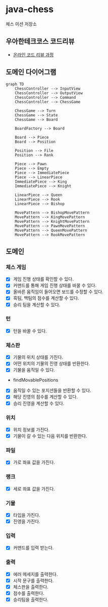 # java-chess

체스 미션 저장소

## 우아한테크코스 코드리뷰

- [온라인 코드 리뷰 과정](https://github.com/woowacourse/woowacourse-docs/blob/master/maincourse/README.md)

## 도메인 다이어그램

```mermaid
graph TD
    ChessController --> InputView
    ChessController --> OutputView
    ChessController --> Command
    ChessController --> ChessGame

    ChessGame --> Turn
    ChessGame --> State
    ChessGame --> Board
    
    BoardFactory --> Board

    Board --> Piece
    Board --> Position
    
    Position --> File
    Position --> Rank
    
    Piece --> Pawn
    Piece --> Empty
    Piece --> ImmediatePiece
    Piece --> LinearPiece
    ImmediatePiece --> King
    ImmediatePiece --> Knight
    
    LinearPiece --> Queen
    LinearPiece --> Rook
    LinearPiece --> Bishop
    
    MovePattern --> BishopMovePattern
    MovePattern --> KingMovePattern
    MovePattern --> KnightMovePattern
    MovePattern --> PawnMovePattern
    MovePattern --> QueenMovePattern
    MovePattern --> RookMovePattern
```

## 도메인

### 체스 게임

- [x] 게임 진행 상태를 확인할 수 있다.
- [x] 커맨드를 통해 게임 진행 상태를 바꿀 수 있다.
- [x] 올바른 움직임이 들어오면 보드를 수정할 수 있다.
- [x] 흑팀, 백팀의 점수를 계산할 수 있다.
- [x] 승리 팀을 계산할 수 있다.

### 턴

- [x] 턴을 바꿀 수 있다.

### 체스판

- [x] 기물의 위치 상태를 가진다.
- [x] 어떤 위치의 기물의 진영 상태를 반환한다.
- [x] 기물을 움직일 수 있다.
- findMovablePositions
- [x] 움직일 수 있는 포지션들을 반환할 수 있다.
- [x] 해당 진영의 점수를 계산할 수 있다.
- [x] 승리 진영을 계산할 수 있다.

### 위치

- [x] 위치 정보를 가진다.
- [x] 기물이 갈 수 있는 다음 위치를 반환한다.

### 파일

- [x] 가로 좌표 값을 가진다.

### 랭크

- [x] 세로 좌표 값을 가진다.

### 기물

- [x] 타입을 가진다.
- [x] 진영을 가진다.

### 입력

- [x] 커맨드를 입력 받는다.

### 출력

- [x] 에러 메세지를 출력한다.
- [x] 시작 문구를 출력한다.
- [x] 체스판을 출력한다.
- [x] 점수를 출력한다.
- [x] 승리팀을 출력한다.